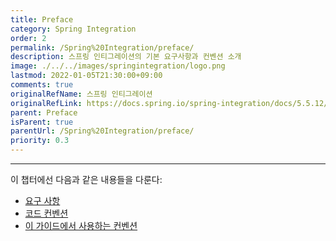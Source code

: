 ```yaml
---
title: Preface
category: Spring Integration
order: 2
permalink: /Spring%20Integration/preface/
description: 스프링 인티그레이션의 기본 요구사항과 컨벤션 소개
image: ./../../images/springintegration/logo.png
lastmod: 2022-01-05T21:30:00+09:00
comments: true
originalRefName: 스프링 인티그레이션
originalRefLink: https://docs.spring.io/spring-integration/docs/5.5.12/reference/html/index-single.html#preface
parent: Preface
isParent: true
parentUrl: /Spring%20Integration/preface/
priority: 0.3
---
```


---

이 챕터에선 다음과 같은 내용들을 다룬다:

- [요구 사항](../requirements)
- [코드 컨벤션](../code-conventions)
- [이 가이드에서 사용하는 컨벤션](../guide-conventions)

